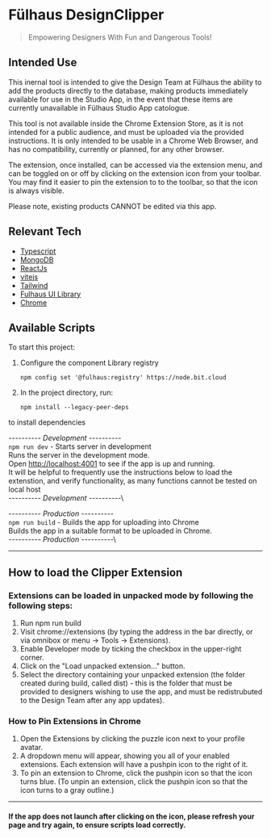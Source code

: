 # Fülhaus DesignClipper

>Empowering Designers With Fun and Dangerous Tools!

## Intended Use

This inernal tool is intended to give the Design Team at Fülhaus the ability to add the products directly to the database, making products immediately available for use in the Studio App, in the event that these items are currently unavailable in Fülhaus Studio App catologue.

This tool is not available inside the Chrome Extension Store, as it is not intended for a public audience, and must be uploaded via the provided instructions.  It is only intended to be usable in a Chrome Web Browser, and has no compatibility, currently or planned, for any other browser.

The extension, once installed, can be accessed via the extension menu, and can be toggled on or off by clicking on the extension icon from your toolbar.  You may find it easier to pin the extension to to the toolbar, so that the icon is always visible.

Please note, existing products CANNOT be edited via this app.  


## Relevant Tech

- [Typescript](https://www.typescriptlang.org/)
- [MongoDB](https://www.mongodb.com/)
- [ReactJs](https://react.dev/)
- [vitejs](https://vitejs.dev/)
- [Tailwind](https://www.google.com/search?client=firefox-b-d&q=Tailwind)
- [Fulhaus UI Library](https://bit.dev/fulhaus)
- [Chrome](http://developer.chrome.com/extensions/)



## Available Scripts

To start this project:

1. Configure the component Library registry

    `npm config set '@fulhaus:registry' https://node.bit.cloud`

2. In the project directory, run:

    `npm install --legacy-peer-deps` 
    
 to install dependencies


---------- _Development_ ----------\
`npm run dev` - Starts server in development \
Runs the server in the development mode.\
Open [http://localhost:4001](http://localhost:4001) to see if the app is up and running. \
It will be helpful to frequently use the instructions below to load the extenstion, and verify functionality, as many functions cannot be tested  on local host \
---------- _Development_ ----------\

---------- _Production_ ----------\
`npm run build` - Builds the app for uploading into Chrome\
Builds the app in a suitable format to be uploaded in Chrome.\
---------- _Production_ ----------\



---

## How to load the Clipper Extension

### Extensions can be loaded in unpacked mode by following the following steps:

1. Run npm run build 
2. Visit chrome://extensions (by typing the address in the bar directly, or via omnibox or menu -> Tools -> Extensions).
3. Enable Developer mode by ticking the checkbox in the upper-right corner.
4. Click on the "Load unpacked extension..." button.
5. Select the directory containing your unpacked extension (the folder created during build, called dist) - this is the folder that must be provided to designers wishing to use the app, and must be redistrubuted to the Design Team after any app updates).

### How to Pin Extensions in Chrome

1. Open the Extensions by clicking the puzzle icon next to your profile avatar.
2. A dropdown menu will appear, showing you all of your enabled extensions. Each extension will have a pushpin icon to the right of it.
3. To pin an extension to Chrome, click the pushpin icon so that the icon turns blue. (To unpin an extension, click the pushpin icon so that the icon turns to a gray outline.)

---


#### If the app does not launch after clicking on the icon, please refresh your page and try again, to ensure scripts load correctly.
